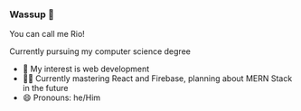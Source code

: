 ### Wassup 👋
You can call me Rio!

Currently pursuing my computer science degree 

- 👀 My interest is web development
- 👨‍💻 Currently mastering React and Firebase, planning about MERN Stack in the future 
- 😄 Pronouns: he/Him
